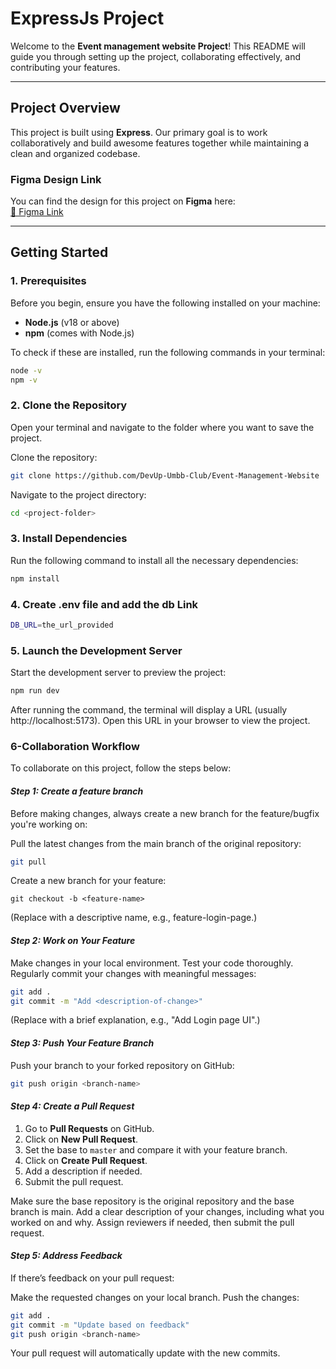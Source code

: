 # **ExpressJs Project**

Welcome to the **Event management website Project**! This README will guide you through setting up the project, collaborating effectively, and contributing your features.

---

## **Project Overview**

This project is built using **Express**. Our primary goal is to work collaboratively and build awesome features together while maintaining a clean and organized codebase.

### **Figma Design Link**
You can find the design for this project on **Figma** here:  
[🔗 Figma Link](https://www.figma.com/design/20LG4S5uMvwJcXyO5aQnge/Club-Event-Management-Website?node-id=0-1&t=dZBvnbRBzLNmcOQd-1) 

---

## **Getting Started**

### **1. Prerequisites**
Before you begin, ensure you have the following installed on your machine:
- **Node.js** (v18 or above)
- **npm** (comes with Node.js)

To check if these are installed, run the following commands in your terminal:
```bash
node -v
npm -v
```
### **2. Clone the Repository**
Open your terminal and navigate to the folder where you want to save the project.

Clone the repository:

```bash
git clone https://github.com/DevUp-Umbb-Club/Event-Management-Website
```
Navigate to the project directory:

```bash
cd <project-folder>
```
### **3. Install Dependencies**
Run the following command to install all the necessary dependencies:

```bash
npm install
```

### **4. Create .env file and add the db Link**

```bash
DB_URL=the_url_provided
```
### **5. Launch the Development Server**
Start the development server to preview the project:

```bash
npm run dev
```
After running the command, the terminal will display a URL (usually http://localhost:5173). Open this URL in your browser to view the project.

### **6-Collaboration Workflow**
To collaborate on this project, follow the steps below:

#### ***Step 1: Create a feature branch***

Before making changes, always create a new branch for the feature/bugfix you're working on:

Pull the latest changes from the main branch of the original repository:
```bash
git pull 
```
Create a new branch for your feature:
```
git checkout -b <feature-name>
````
(Replace <feature-name> with a descriptive name, e.g., feature-login-page.)

#### ***Step 2: Work on Your Feature***
Make changes in your local environment.
Test your code thoroughly.
Regularly commit your changes with meaningful messages:
```bash
git add .
git commit -m "Add <description-of-change>"
```
(Replace <description-of-change> with a brief explanation, e.g., "Add Login page UI".)
#### ***Step 3: Push Your Feature Branch***
Push your branch to your forked repository on GitHub:

```bash
git push origin <branch-name>
```
#### ***Step 4: Create a Pull Request***

1. Go to **Pull Requests** on GitHub.
2. Click on **New Pull Request**.
3. Set the base to `master` and compare it with your feature branch.
4. Click on **Create Pull Request**.
5. Add a description if needed.
6. Submit the pull request.
   
Make sure the base repository is the original repository and the base branch is main.
Add a clear description of your changes, including what you worked on and why.
Assign reviewers if needed, then submit the pull request.

#### ***Step 5: Address Feedback***
If there’s feedback on your pull request:

Make the requested changes on your local branch.
Push the changes:
```bash
git add .
git commit -m "Update based on feedback"
git push origin <branch-name>
```
Your pull request will automatically update with the new commits.
